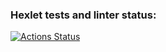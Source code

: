 ### Hexlet tests and linter status:
[![Actions Status](https://github.com/httphxq/qa-engineer-project-84/actions/workflows/hexlet-check.yml/badge.svg)](https://github.com/httphxq/qa-engineer-project-84/actions)